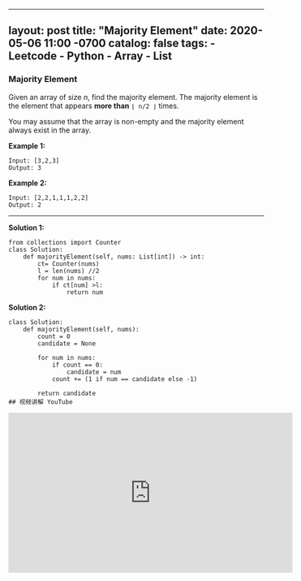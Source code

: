  ---
layout: post
title:  "Majority Element"
date:   2020-05-06 11:00 -0700
catalog: false
tags:
    - Leetcode
    - Python
    - Array
    - List
---

### Majority Element ###

Given an array of size *n*, find the majority element. The majority element is the element that appears **more than** `⌊ n/2 ⌋` times.

You may assume that the array is non-empty and the majority element always exist in the array.

**Example 1:**

```
Input: [3,2,3]
Output: 3
```

**Example 2:**

```
Input: [2,2,1,1,1,2,2]
Output: 2
```

------

**Solution 1:**

```
from collections import Counter
class Solution:
    def majorityElement(self, nums: List[int]) -> int:
        ct= Counter(nums)
        l = len(nums) //2
        for num in nums:
            if ct[num] >l:
                return num
```

**Solution 2:**
```
class Solution:
    def majorityElement(self, nums):
        count = 0
        candidate = None

        for num in nums:
            if count == 0:
                candidate = num
            count += (1 if num == candidate else -1)

        return candidate
## 视频讲解 YouTube
```
<iframe width="560" height="315" src="https://www.youtube.com/embed/MGJkXgQri8k" frameborder="0" allow="accelerometer; autoplay; encrypted-media; gyroscope; picture-in-picture" allowfullscreen></iframe>
